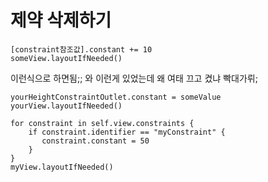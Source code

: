 # 제약 삭제하기
~~~
[constraint참조값].constant += 10 
someView.layoutIfNeeded()
~~~
이런식으로 하면됨;;
와 이런게 있었는데 왜 여태 끄고 켰냐 빡대가뤼;

~~~
yourHeightConstraintOutlet.constant = someValue
yourView.layoutIfNeeded()
~~~
~~~
for constraint in self.view.constraints {
    if constraint.identifier == "myConstraint" {
       constraint.constant = 50
    }
}
myView.layoutIfNeeded()
~~~
